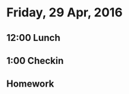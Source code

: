 Friday, 29 Apr, 2016
====================

12:00 Lunch
-----------

1:00 Checkin
------------

Homework
--------
